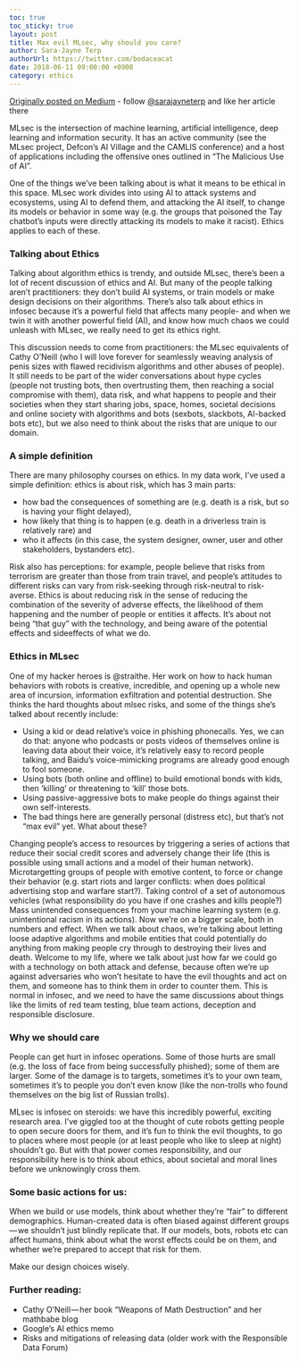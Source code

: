 ```yaml
---
toc: true
toc_sticky: true
layout: post
title: Max evil MLsec, why should you care?
author: Sara-Jayne Terp
authorUrl: https://twitter.com/bodaceacat
date: 2018-06-11 09:00:00 +0900
category: ethics
---
```


[Originally posted on Medium](https://medium.com/@sarajayneterp/max-evil-mlsec-why-should-you-care-ae3a42bfea52) - follow [@sarajayneterp](https://medium.com/@sarajayneterp) and like her article there

MLsec is the intersection of machine learning, artificial intelligence, deep learning and information security. It has an active community (see the MLsec project, Defcon’s AI Village and the CAMLIS conference) and a host of applications including the offensive ones outlined in “The Malicious Use of AI”.

One of the things we’ve been talking about is what it means to be ethical in this space. MLsec work divides into using AI to attack systems and ecosystems, using AI to defend them, and attacking the AI itself, to change its models or behavior in some way (e.g. the groups that poisoned the Tay chatbot’s inputs were directly attacking its models to make it racist). Ethics applies to each of these.

### Talking about Ethics

Talking about algorithm ethics is trendy, and outside MLsec, there’s been a lot of recent discussion of ethics and AI. But many of the people talking aren’t practitioners: they don’t build AI systems, or train models or make design decisions on their algorithms. There’s also talk about ethics in infosec because it’s a powerful field that affects many people- and when we twin it with another powerful field (AI), and know how much chaos we could unleash with MLsec, we really need to get its ethics right.

This discussion needs to come from practitioners: the MLsec equivalents of Cathy O’Neill (who I will love forever for seamlessly weaving analysis of penis sizes with flawed recidivism algorithms and other abuses of people). It still needs to be part of the wider conversations about hype cycles (people not trusting bots, then overtrusting them, then reaching a social compromise with them), data risk, and what happens to people and their societies when they start sharing jobs, space, homes, societal decisions and online society with algorithms and bots (sexbots, slackbots, AI-backed bots etc), but we also need to think about the risks that are unique to our domain.

### A simple definition

There are many philosophy courses on ethics. In my data work, I’ve used a simple definition: ethics is about risk, which has 3 main parts:

* how bad the consequences of something are (e.g. death is a risk, but so is having your flight delayed),
* how likely that thing is to happen (e.g. death in a driverless train is relatively rare) and
* who it affects (in this case, the system designer, owner, user and other stakeholders, bystanders etc).

Risk also has perceptions: for example, people believe that risks from terrorism are greater than those from train travel, and people’s attitudes to different risks can vary from risk-seeking through risk-neutral to risk-averse.
Ethics is about reducing risk in the sense of reducing the combination of the severity of adverse effects, the likelihood of them happening and the number of people or entities it affects. It’s about not being “that guy” with the technology, and being aware of the potential effects and sideeffects of what we do.

### Ethics in MLsec

One of my hacker heroes is @straithe. Her work on how to hack human behaviors with robots is creative, incredible, and opening up a whole new area of incursion, information exfiltration and potential destruction. She thinks the hard thoughts about mlsec risks, and some of the things she’s talked about recently include:

* Using a kid or dead relative’s voice in phishing phonecalls. Yes, we can do that: anyone who podcasts or posts videos of themselves online is leaving data about their voice, it’s relatively easy to record people talking, and Baidu’s voice-mimicking programs are already good enough to fool someone.
* Using bots (both online and offline) to build emotional bonds with kids, then ‘killing’ or threatening to ‘kill’ those bots.
* Using passive-aggressive bots to make people do things against their own self-interests.
* The bad things here are generally personal (distress etc), but that’s not “max evil” yet. What about these?

Changing people’s access to resources by triggering a series of actions that reduce their social credit scores and adversely change their life (this is possible using small actions and a model of their human network).
Microtargetting groups of people with emotive content, to force or change their behavior (e.g. start riots and larger conflicts: when does political advertising stop and warfare start?).
Taking control of a set of autonomous vehicles (what responsibility do you have if one crashes and kills people?)
Mass unintended consequences from your machine learning system (e.g. unintentional racism in its actions).
Now we’re on a bigger scale, both in numbers and effect. When we talk about chaos, we’re talking about letting loose adaptive algorithms and mobile entities that could potentially do anything from making people cry through to destroying their lives and death. Welcome to my life, where we talk about just how far we could go with a technology on both attack and defense, because often we’re up against adversaries who won’t hesitate to have the evil thoughts and act on them, and someone has to think them in order to counter them. This is normal in infosec, and we need to have the same discussions about things like the limits of red team testing, blue team actions, deception and responsible disclosure.

### Why we should care

People can get hurt in infosec operations. Some of those hurts are small (e.g. the loss of face from being successfully phished); some of them are larger. Some of the damage is to targets, sometimes it’s to your own team, sometimes it’s to people you don’t even know (like the non-trolls who found themselves on the big list of Russian trolls).

MLsec is infosec on steroids: we have this incredibly powerful, exciting research area. I’ve giggled too at the thought of cute robots getting people to open secure doors for them, and it’s fun to think the evil thoughts, to go to places where most people (or at least people who like to sleep at night) shouldn’t go. But with that power comes responsibility, and our responsibility here is to think about ethics, about societal and moral lines before we unknowingly cross them.

### Some basic actions for us:

When we build or use models, think about whether they’re “fair” to different demographics. Human-created data is often biased against different groups — we shouldn’t just blindly replicate that.
If our models, bots, robots etc can affect humans, think about what the worst effects could be on them, and whether we’re prepared to accept that risk for them.

Make our design choices wisely.

### Further reading:

* Cathy O’Neill — her book “Weapons of Math Destruction” and her mathbabe blog
* Google’s AI ethics memo
* Risks and mitigations of releasing data (older work with the Responsible Data Forum)

